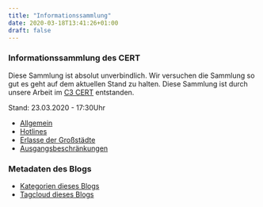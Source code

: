 ```yaml
---
title: "Informationssammlung"
date: 2020-03-18T13:41:26+01:00
draft: false
---
```

### Informationssammlung des CERT
Diese Sammlung ist absolut unverbindlich. Wir versuchen die Sammlung so gut es geht auf dem aktuellen Stand zu halten. Diese Sammlung ist durch unsere Arbeit im [C3 CERT](https://twitter.com/c3cert) entstanden.

Stand: 23.03.2020 - 17:30Uhr
* [Allgemein](/cert-bulletins-information/allgemein)
* [Hotlines](/cert-bulletins-information/helplines)
* [Erlasse der Großstädte](/cert-bulletins-information/erlasse_grossstadt)
* [Ausgangsbeschränkungen](/cert-bulletins-information/ausgangsbeschraekungen)

### Metadaten des Blogs
* [Kategorien dieses Blogs](/categories/)
* [Tagcloud dieses Blogs](/tags/)
